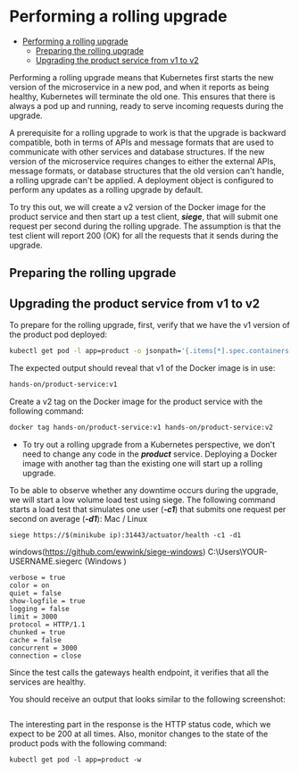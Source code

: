 # Performing a rolling upgrade
<!-- MarkdownTOC -->
- [Performing a rolling upgrade](#performing-a-rolling-upgrade)
    - [Preparing the rolling upgrade](#preparing-the-rolling-upgrade)
    - [Upgrading the product service from v1 to v2](#upgrading-the-product-service-from-v1-to-v2)   

<!-- /MarkdownTOC -->
Performing a rolling upgrade means that Kubernetes first starts the new version of the microservice in a new
pod, and when it reports as being healthy, Kubernetes will terminate the old one. This
ensures that there is always a pod up and running, ready to serve incoming requests during
the upgrade. 

A prerequisite for a rolling upgrade to work is that the upgrade is backward
compatible, both in terms of APIs and message formats that are used to communicate with
other services and database structures. If the new version of the microservice requires
changes to either the external APIs, message formats, or database structures that the old
version can't handle, a rolling upgrade can't be applied. A deployment object is configured
to perform any updates as a rolling upgrade by default.

To try this out, we will create a v2 version of the Docker image for the product service and
then start up a test client, ***siege***, that will submit one request per second during the rolling
upgrade. The assumption is that the test client will report 200 (OK) for all the requests that
it sends during the upgrade.
## Preparing the rolling upgrade

## Upgrading the product service from v1 to v2
To prepare for the rolling upgrade, first, verify that we have the v1 version of the product pod deployed:
```bash
kubectl get pod -l app=product -o jsonpath='{.items[*].spec.containers[*].image} '
```
The expected output should reveal that v1 of the Docker image is in use:
```bash
hands-on/product-service:v1
```
Create a v2 tag on the Docker image for the product service with the following command:
```bash
docker tag hands-on/product-service:v1 hands-on/product-service:v2
```
- To try out a rolling upgrade from a Kubernetes perspective, we don't need
to change any code in the ***product*** service. Deploying a Docker image
with another tag than the existing one will start up a rolling upgrade.

To be able to observe whether any downtime occurs during the upgrade, we will start a
low volume load test using siege. The following command starts a load test that simulates
one user (***-c1***) that submits one request per second on average (***-d1***):
Mac / Linux  
```
siege https://$(minikube ip):31443/actuator/health -c1 -d1
```
windows(https://github.com/ewwink/siege-windows)
C:\Users\YOUR-USERNAME\.siegerc (Windows )
```
verbose = true
color = on
quiet = false
show-logfile = true
logging = false
limit = 3000
protocol = HTTP/1.1
chunked = true
cache = false
concurrent = 3000
connection = close
```
Since the test calls the gateways health endpoint, it verifies that all the services are healthy.

You should receive an output that looks similar to the following screenshot:

```
```
The interesting part in the response is the HTTP status code, which we expect to be 200 at
all times.
Also, monitor changes to the state of the product pods with the following command:
```
kubectl get pod -l app=product -w
```
